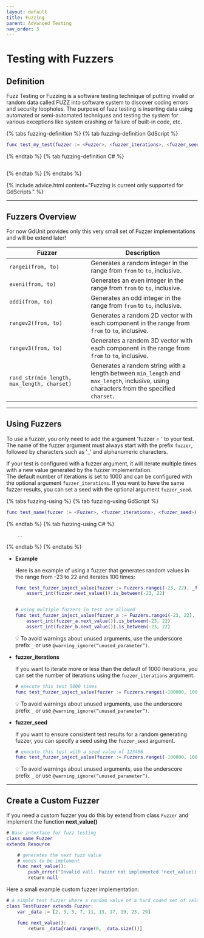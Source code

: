 ```yaml
---
layout: default
title: Fuzzing
parent: Advanced Testing
nav_order: 3
---
```


# Testing with Fuzzers

## Definition

Fuzz Testing or Fuzzing is a software testing technique of putting invalid or random data called FUZZ into software system to discover coding errors
and security loopholes. The purpose of fuzz testing is inserting data using automated or semi-automated techniques and testing the system for
various exceptions like system crashing or failure of built-in code, etc.

{% tabs fuzzing-definition %}
{% tab fuzzing-definition GdScript %}
```gd
func test_my_test(fuzzer := <Fuzzer>, <fuzzer_iterations>, <fuzzer_seed>):
```
{% endtab %}
{% tab fuzzing-definition C# %}
```cs
```
{% endtab %}
{% endtabs %}

{% include advice.html
content="Fuzzing is current only supported for GdScripts."
%}

---

## Fuzzers Overview

For now GdUnit provides only this very small set of Fuzzer implementations and will be extend later!

|Fuzzer|Description|
|---|---|
|`rangei(from, to)`                          | Generates a random integer in the range from `from` to `to`, inclusive. |
|`eveni(from, to)`                           | Generates an even integer in the range from `from` to `to`, inclusive.|
|`oddi(from, to)`                            | Generates an odd integer in the range from `from` to `to`, inclusive. |
|`rangev2(from, to)`                         | Generates a random 2D vector with each component in the range from `from` to `to`, inclusive.  |
|`rangev3(from, to)`                         | Generates a random 3D vector with each component in the range from `from` to `to`, inclusive. |
|`rand_str(min_length, max_length, charset)` | Generates a random string with a length between `min_length` and `max_length`, inclusive, using characters from the specified `charset`. |

---

## Using Fuzzers

To use a fuzzer, you only need to add the argument 'fuzzer = <Fuzzer>' to your test.
The name of the fuzzer argument must always start with the prefix `fuzzer`, followed by characters such as '_' and alphanumeric characters.

If your test is configured with a fuzzer argument, it will iterate multiple times with a new value generated by the fuzzer implementation.<br>
The default number of iterations is set to 1000 and can be configured with the optional argument `fuzzer_iterations`.
If you want to have the same fuzzer results, you can set a seed with the optional argument `fuzzer_seed`.

{% tabs fuzzing-using %}
{% tab fuzzing-using GdScript %}

```gd
func test_name(fuzzer := <Fuzzer>, <fuzzer_iterations>, <fuzzer_seed>):
```
{% endtab %}
{% tab fuzzing-using C# %}

```cs
    ..
```
{% endtab %}
{% endtabs %}

* **Example**

  Here is an example of using a fuzzer that generates random values in the range from -23 to 22 and iterates 100 times:

  ```gd
  func test_fuzzer_inject_value(fuzzer := Fuzzers.rangei(-23, 22), _fuzzer_iterations := 100)
      assert_int(fuzzer.next_value()).is_between(-23, 22)
  
  
  # using multiple fuzzers in test are allowed
  func test_fuzzer_inject_value(fuzzer_a := Fuzzers.rangei(-23, 22), fuzzer_b := Fuzzers.rangei(0, 42), _fuzzer_iterations := 100):
      assert_int(fuzzer_a.next_value()).is_between(-23, 22)
      assert_int(fuzzer_b.next_value()).is_between(-23, 22)
  ```
    
  💡 To avoid warnings about unused arguments, use the underscore prefix `_` or use `@warning_ignore(“unused_parameter”)`.

* **fuzzer_iterations**

  If you want to iterate more or less than the default of 1000 iterations, you can set the number of iterations using the `fuzzer_iterations` argument.
  
  ```gd
  # execute this test 5000 times
  func test_fuzzer_inject_value(fuzzer := Fuzzers.rangei(-100000, 100000), _fuzzer_iterations := 5000):
  ```
  
  💡 To avoid warnings about unused arguments, use the underscore prefix `_` or use `@warning_ignore(“unused_parameter”)`.

* **fuzzer_seed**

  If you want to ensure consistent test results for a random generating fuzzer, you can specify a seed using the `fuzzer_seed` argument.  
  ```gd
  # execute this test with a seed value of 123456
  func test_fuzzer_inject_value(fuzzer := Fuzzers.rangei(-100000, 100000), _fuzzer_seed := 123456):
  ```
  
  💡 To avoid warnings about unused arguments, use the underscore prefix `_` or use `@warning_ignore(“unused_parameter”)`.

---

## Create a Custom Fuzzer

If you need a custom fuzzer you do this by extend from class `Fuzzer` and implement the function **next_value()**

```gd
# Base interface for fuzz testing
class_name Fuzzer
extends Resource

    # generates the next fuzz value
    # needs to be implement 
    func next_value():
        push_error("Invalid vall. Fuzzer not implemented 'next_value()'")
        return null
```

Here a small example custom fuzzer implementation:

```gd
# A simple test fuzzer where a random value of a hard coded set of values is provided
class TestFuzzer extends Fuzzer:
    var _data := [2, 3, 5, 7, 11, 13, 17, 19, 23, 29]

    func next_value():
        return _data[randi_range(0, _data.size())]
```

